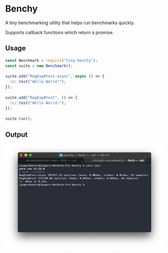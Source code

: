 # Benchy

A tiny benchmarking utility that helps run benchmarks quickly.

Supports callback functions which return a promise.

## Usage

```js
const Benchmark = require("tiny-benchy");
const suite = new Benchmark();

suite.add("RegExp#test-async", async () => {
  /o/.test("Hello World!");
});

suite.add("RegExp#test", () => {
  /o/.test("Hello World!");
});

suite.run();
```

## Output

![Screenshot](./screenshot.png)

